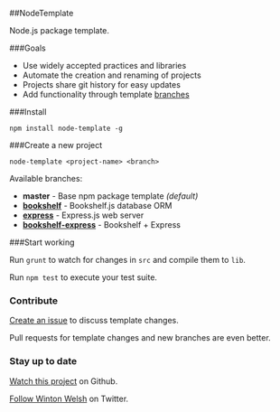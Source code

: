 ##NodeTemplate

Node.js package template.

###Goals

* Use widely accepted practices and libraries
* Automate the creation and renaming of projects
* Projects share git history for easy updates
* Add functionality through template [branches](https://github.com/winton/node-template/branches)

###Install

	npm install node-template -g

###Create a new project

	node-template <project-name> <branch>

Available branches:

* **master** - Base npm package template *(default)*
* [**bookshelf**](https://github.com/winton/node-template/tree/bookshelf) - Bookshelf.js database ORM
* [**express**](https://github.com/winton/node-template/tree/express) - Express.js web server
* [**bookshelf-express**](https://github.com/winton/node-template/tree/bookshelf-express) - Bookshelf + Express

###Start working

Run `grunt` to watch for changes in `src` and compile them to `lib`.

Run `npm test` to execute your test suite.

### Contribute

[Create an issue](https://github.com/winton/node-template/issues/new) to discuss template changes.

Pull requests for template changes and new branches are even better.

### Stay up to date

[Watch this project](https://github.com/winton/node-template#) on Github.

[Follow Winton Welsh](http://twitter.com/intent/user?screen_name=wintonius) on Twitter.
